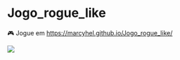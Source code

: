# Jogo_rogue_like
:video_game: Jogue em https://marcyhel.github.io/Jogo_rogue_like/  

<img src='images/81.gif'>
